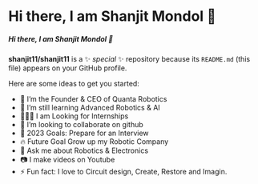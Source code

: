 # Hi there, I am Shanjit Mondol 👋
##### Hi there, I am Shanjit Mondol 👋

**shanjit11/shanjit11** is a ✨ _special_ ✨ repository because its `README.md` (this file) appears on your GitHub profile.

Here are some ideas to get you started:

- 🔭 I’m the Founder & CEO of Quanta Robotics
- 🌱 I’m still learning Advanced Robotics & AI
- 👨🏻‍🏫 I am Looking for Internships
- 👯 I’m looking to collaborate on github
- 🥅 2023 Goals: Prepare for an Interview
- 🔥 Future Goal Grow up my Robotic Company
- 💬 Ask me about Robotics & Electronics
- 📷 I make videos on Youtube
- ⚡ Fun fact: I love to Circuit design, Create, Restore and Imagin.

